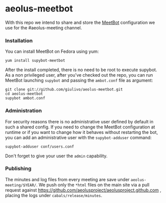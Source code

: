 aeolus-meetbot
==============

With this repo we intend to share and store the [MeetBot](http://meetbot.debian.net/Manual.html) configuration we use for the #aeolus-meeting channel.

### Installation ###

You can install MeetBot on Fedora using yum:

```
yum install supybot-meetbot
```

After the install completed, there is no need to be root to execute supybot. As a non privileged user, after you've checked out the repo, you can run MeetBot launching `supybot` and passing the `ambot.conf` file as argument:

```
git clone git://github.com/giulivo/aeolus-meetbot.git
cd aeolus-meetbot
supybot ambot.conf
```

### Administration ###

For security reasons there is no administrative user defined by default in such a shared config. If you need to change the MeetBot configuration at runtime or if you want to change how it behaves without restarting the bot, you can add an administrative user with the `supybot-adduser` command:

```
supybot-adduser conf/users.conf
```

Don't forget to give your user the `admin` capability.

### Publishing ###

The minutes and log files from every meeting are save under `aeolus-meeting/$YEAR/`. We push only the `*html` files on the main site via a pull request against https://github.com/aeolusproject/aeolusproject.github.com , placing the logs under `cabals/release/minutes`.
